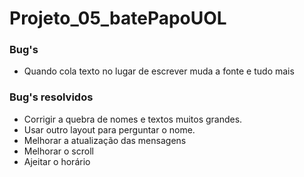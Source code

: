 # Projeto_05_batePapoUOL

### Bug's
* Quando cola texto no lugar de escrever muda a fonte e tudo mais

### Bug's resolvidos
* Corrigir a quebra de nomes e textos muitos grandes.
* Usar outro layout para perguntar o nome.
* Melhorar a atualização das mensagens
* Melhorar o scroll
* Ajeitar o horário
